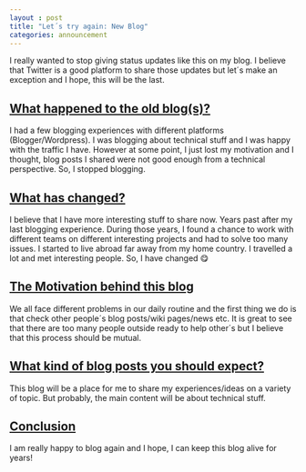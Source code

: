 ```yaml
---
layout : post
title: "Let´s try again: New Blog"
categories: announcement
---
```


I really wanted to stop giving status updates like this on my blog. I believe that Twitter is a good platform to share those updates but let´s make an exception and I hope, this will be the last.

## [What happened to the old blog(s)?](#what-happened-old-blogs)

I had a few blogging experiences with different platforms (Blogger/Wordpress). I was blogging about technical stuff and I was happy with the traffic I have. However at some point, I just lost my motivation and I thought, blog posts I shared were not good enough from a technical perspective. So, I stopped blogging.

## [What has changed?](#what-has-changed)
I believe that I have more interesting stuff to share now. Years past after my last blogging experience. During those years, I found a chance to work with different teams on different interesting projects and had to solve too many issues. I started to live abroad far away from my home country. I travelled a lot and met interesting people. So, I have changed 😋

## [The Motivation behind this blog](#the-motivation-behind-this-blog)
We all face different problems in our daily routine and the first thing we do is that check other people´s blog posts/wiki pages/news etc. It is great to see that there are too many people outside ready to help other´s but I believe that this process should be mutual.

## [What kind of blog posts you should expect?](#what-kind-of-blog-posts-you-should-expect)
This blog will be a place for me to share my experiences/ideas on a variety of topic. But probably, the main content will be about technical stuff.

## [Conclusion](#conclusion)
I am really happy to blog again and I hope, I can keep this blog alive for years!